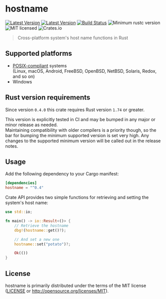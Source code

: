 # hostname

[![Latest Version](https://img.shields.io/crates/v/hostname.svg)](https://crates.io/crates/hostname)
[![Latest Version](https://docs.rs/hostname/badge.svg)](https://docs.rs/hostname)
[![Build Status](https://github.com/svartalf/hostname/actions/workflows/ci.yml/badge.svg)](https://github.com/svartalf/hostname/actions)
![Minimum rustc version](https://img.shields.io/badge/rustc-1.71+-green.svg)
![MIT licensed](https://img.shields.io/badge/license-MIT-blue.svg)
![Crates.io](https://img.shields.io/crates/d/hostname)

> Cross-platform system's host name functions in Rust

## Supported platforms

-   [POSIX-compliant](https://en.wikipedia.org/wiki/POSIX#POSIX-oriented_operating_systems) systems\
    (Linux, macOS, Android, FreeBSD, OpenBSD, NetBSD, Solaris, Redox, and so on)
-   Windows

## Rust version requirements

Since version `0.4.0` this crate requires Rust version `1.74` or greater.

This version is explicitly tested in CI
and may be bumped in any major or minor release as needed.\
Maintaining compatibility with older compilers is a priority though,
so the bar for bumping the minimum supported version is set very high.
Any changes to the supported minimum version will be called out in the release notes.

## Usage

Add the following dependency to your Cargo manifest:

```toml
[dependencies]
hostname = "^0.4"
```

Crate API provides two simple functions for retrieving and setting the system's host name:

```rust
use std::io;

fn main() -> io::Result<()> {
    // Retrieve the hostname
    dbg!(hostname::get()?);

    // And set a new one
    hostname::set("potato")?;

    Ok(())
}
```

## License

hostname is primarily distributed under the terms of the MIT license
([LICENSE](LICENSE) or http://opensource.org/licenses/MIT).
